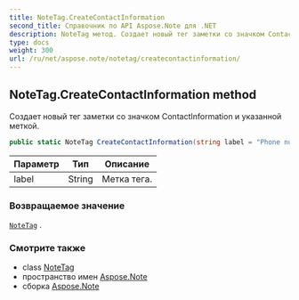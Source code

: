 ```yaml
---
title: NoteTag.CreateContactInformation
second_title: Справочник по API Aspose.Note для .NET
description: NoteTag метод. Создает новый тег заметки со значком ContactInformation и указанной меткой.
type: docs
weight: 300
url: /ru/net/aspose.note/notetag/createcontactinformation/
---
```

## NoteTag.CreateContactInformation method

Создает новый тег заметки со значком ContactInformation и указанной меткой.

```csharp
public static NoteTag CreateContactInformation(string label = "Phone number")
```

| Параметр | Тип | Описание |
| --- | --- | --- |
| label | String | Метка тега. |

### Возвращаемое значение

[`NoteTag`](../) .

### Смотрите также

* class [NoteTag](../)
* пространство имен [Aspose.Note](../../notetag/)
* сборка [Aspose.Note](../../../)


